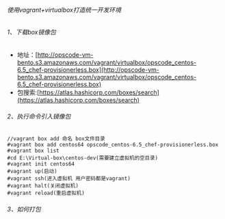 ###### 使用vagrant+virtualbox打造统一开发环境



###### 1、下载box镜像包
* 地址：[http://opscode-vm-bento.s3.amazonaws.com/vagrant/virtualbox/opscode_centos-6.5_chef-provisionerless.box](http://opscode-vm-bento.s3.amazonaws.com/vagrant/virtualbox/opscode_centos-6.5_chef-provisionerless.box)
* 包搜索:[https://atlas.hashicorp.com/boxes/search](https://atlas.hashicorp.com/boxes/search)

###### 2、执行命令引入镜像包
```
//vagrant box add 命名 box文件目录
#vagrant box add centos64 opscode_centos-6.5_chef-provisionerless.box
#vagrant box list
#cd E:\Virtual-box\centos-dev(需要建立虚拟机的空目录)
#vagrant init centos64
#vagrant up(启动)
#vagrant ssh(进入虚拟机 用户密码都是vagrant)
#vagrant halt(关闭虚拟机)
#vagrant reload(重启虚拟机)
```

###### 3、如何打包








